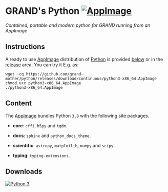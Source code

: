 # GRAND's Python [![AppImage](https://github.com/grand-mother/python/workflows/AppImage/badge.svg)](https://github.com/grand-mother/python/actions)
_Contained, portable and modern python for GRAND running from an AppImage_


## Instructions

A ready to use [AppImage][APPIMAGE] distribution of [Python][PYTHON] is provided
[below](##Downloads) or in the [release][RELEASE] area. You can try it E.g. as:
```
wget -cq https://github.com/grand-mother/python/releases/download/continuous/python3-x86_64.AppImage
chmod u+x python3-x86_64.AppImage
./python3-x86_64.AppImage
```

## Content

The [AppImage][APPIMAGE] bundles Python `3.8` with the following site
packages.

- **core**: `cffi`, `h5py` and `tqdm`.

* **docs**: `sphinx` and `python_docs_theme`.

* **scientific**: `astropy`, `matplotlib`, `numpy` and `scipy`.

* **typing**: `typing-extensions`.


## Downloads

[![Python 3](https://img.shields.io/badge/python3-x86_64-blue.svg)](https://github.com/grand-mother/python/releases/download/continuous/python3-x86_64.AppImage)


[APPIMAGE]: https://appimage.org
[PYTHON]: https://www.python.org
[RELEASE]: https://github.com/grand-mother/python/releases
